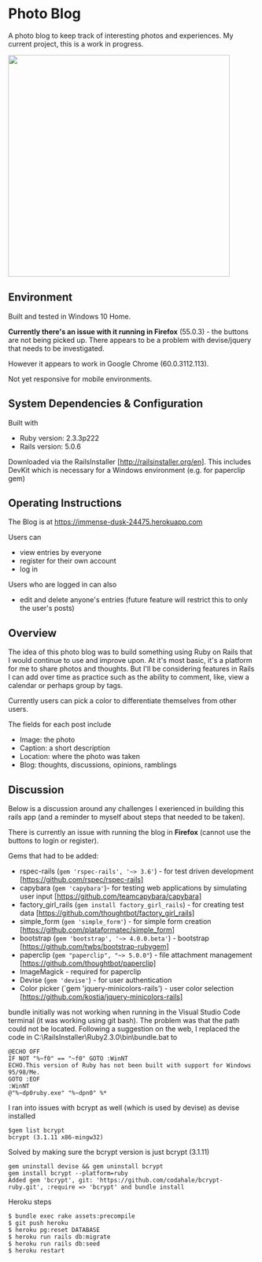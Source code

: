 # Photo Blog

A photo blog to keep track of interesting photos and experiences. 
My current project, this is a work in progress. 

<img src="https://cazyw.github.io/img/rails-photoblog.jpg" width="450">

## Environment

Built and tested in Windows 10 Home.

**Currently there's an issue with it running in Firefox** (55.0.3) - the buttons are not being picked up. There appears to be a problem with devise/jquery that needs to be investigated.

However it appears to work in Google Chrome (60.0.3112.113).

Not yet responsive for mobile environments.

## System Dependencies & Configuration

Built with
* Ruby version: 2.3.3p222
* Rails version: 5.0.6

Downloaded via the RailsInstaller [http://railsinstaller.org/en]. This includes DevKit which is necessary for a Windows environment (e.g. for paperclip gem)


## Operating Instructions

The Blog is at https://immense-dusk-24475.herokuapp.com

Users can 
* view entries by everyone
* register for their own account
* log in

Users who are logged in can also
* edit and delete anyone's entries (future feature will restrict this to only the user's posts)


## Overview

The idea of this photo blog was to build something using Ruby on Rails that I would continue to use and improve upon. At it's most basic, it's a platform for me to share photos and thoughts. But I'll be considering features in Rails I can add over time as practice such as the ability to comment, like, view a calendar or perhaps group by tags.

Currently users can pick a color to differentiate themselves from other users.

The fields for each post include
* Image: the photo
* Caption: a short description
* Location: where the photo was taken
* Blog: thoughts, discussions, opinions, ramblings



## Discussion

Below is a discussion around any challenges I exerienced in building this rails app (and a reminder to myself about steps that needed to be taken).

There is currently an issue with running the blog in **Firefox** (cannot use the buttons to login or register). 

Gems that had to be added:
* rspec-rails (`gem 'rspec-rails', '~> 3.6'`) - for test driven development [https://github.com/rspec/rspec-rails]
* capybara (`gem 'capybara'`)- for testing web applications by simulating user input [https://github.com/teamcapybara/capybara]
* factory_girl_rails (`gem install factory_girl_rails`) - for creating test data [https://github.com/thoughtbot/factory_girl_rails]
* simple_form (`gem 'simple_form'`) - for simple form creation [https://github.com/plataformatec/simple_form]
* bootstrap (`gem 'bootstrap', '~> 4.0.0.beta'`) - bootstrap [https://github.com/twbs/bootstrap-rubygem]
* paperclip (`gem "paperclip", "~> 5.0.0"`) - file attachment management [https://github.com/thoughtbot/paperclip]
* ImageMagick - required for paperclip 
* Devise (`gem 'devise'`) - for user authentication
* Color picker (`gem 'jquery-minicolors-rails') - user color selection [https://github.com/kostia/jquery-minicolors-rails]

bundle initially was not working when running in the Visual Studio Code terminal (it was working using git bash). The problem was that the path could not be located. Following a suggestion on the web, I replaced the code in C:\RailsInstaller\Ruby2.3.0\bin\bundle.bat to

```
@ECHO OFF
IF NOT "%~f0" == "~f0" GOTO :WinNT
ECHO.This version of Ruby has not been built with support for Windows 95/98/Me.
GOTO :EOF
:WinNT
@"%~dp0ruby.exe" "%~dpn0" %*
```


I ran into issues with bcrypt as well (which is used by devise) as devise installed
```
$gem list bcrypt
bcrypt (3.1.11 x86-mingw32)
```

Solved by making sure the bcrypt version is just bcrypt (3.1.11)
```
gem uninstall devise && gem uninstall bcrypt
gem install bcrypt --platform=ruby
Added gem 'bcrypt', git: 'https://github.com/codahale/bcrypt-ruby.git', :require => 'bcrypt' and bundle install
```

Heroku steps

```
$ bundle exec rake assets:precompile
$ git push heroku
$ heroku pg:reset DATABASE
$ heroku run rails db:migrate
$ heroku run rails db:seed
$ heroku restart
```